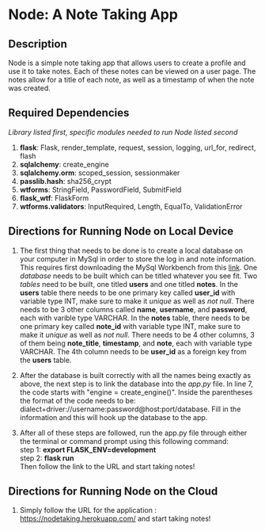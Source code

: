 # Node: A Note Taking App 
## Description
Node is a simple note taking app that allows users to create a profile and use it to take notes. Each of these notes can be viewed on a user page.  The notes allow for a title of each note, as well as a timestamp of when the note was created. 

## Required Dependencies
*Library listed first, specific modules needed to run Node listed second*
1. **flask**: Flask, render_template, request, session, logging, url_for, redirect, flash
2. **sqlalchemy**: create_engine
3. **sqlalchemy.orm**: scoped_session, sessionmaker
4. **passlib.hash**: sha256_crypt
5. **wtforms**: StringField, PasswordField, SubmitField
6. **flask_wtf**: FlaskForm
7. **wtforms.validators**: InputRequired, Length, EqualTo, ValidationError

## Directions for Running Node on Local Device
1. The first thing that needs to be done is to create a local database on your computer in MySql in order to store the log in and note information. This requires first downloading the MySql Workbench from this [link](https://dev.mysql.com/downloads/workbench/). One *database* needs to be built which can be titled whatever you see fit. Two *tables* need to be built, one titled **users** and one titled **notes**. In the **users** table there needs to be one primary key called **user_id** with variable type INT, make sure to make it *unique* as well as *not null*. There needs to be 3 other columns called **name**, **username**, and **password**, each with varible type VARCHAR. In the **notes** table, there needs to be one primary key called **note_id** with variable type INT, make sure to make it *unique* as well as *not null*. There needs to be 4 other columns, 3 of them being **note_title**, **timestamp**, and **note**, each with variable type VARCHAR. The 4th column needs to be **user_id** as a foreign key from the **users** table. 

2. After the database is built correctly with all the names being exactly as above, the next step is to link the database into the *app.py* file. In line 7, the code starts with "engine = create_engine()". Inside the parentheses the format of the code needs to be: dialect+driver://username:password@host:port/database. Fill in the information and this will hook up the database to the app. 

3. After all of these steps are followed, run the app.py file through either the terminal or command prompt using this following command: 
 <br/>step 1:  **export FLASK_ENV=development** 
 <br/>step 2: **flask run**
<br/>Then follow the link to the URL and start taking notes!

## Directions for Running Node on the Cloud
1. Simply follow the URL for the application : https://nodetaking.herokuapp.com/ and start taking notes!


